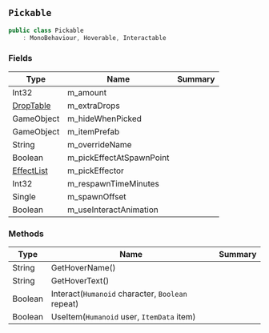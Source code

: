 ## `Pickable`

```csharp
public class Pickable
    : MonoBehaviour, Hoverable, Interactable

```

### Fields

| Type | Name | Summary | 
| --- | --- | --- | 
| Int32 | m_amount |  | 
| [DropTable](./DropTable.md) | m_extraDrops |  | 
| GameObject | m_hideWhenPicked |  | 
| GameObject | m_itemPrefab |  | 
| String | m_overrideName |  | 
| Boolean | m_pickEffectAtSpawnPoint |  | 
| [EffectList](./EffectList.md) | m_pickEffector |  | 
| Int32 | m_respawnTimeMinutes |  | 
| Single | m_spawnOffset |  | 
| Boolean | m_useInteractAnimation |  | 


### Methods

| Type | Name | Summary | 
| --- | --- | --- | 
| String | GetHoverName() |  | 
| String | GetHoverText() |  | 
| Boolean | Interact(`Humanoid` character, `Boolean` repeat) |  | 
| Boolean | UseItem(`Humanoid` user, `ItemData` item) |  | 


